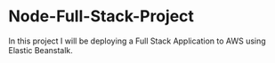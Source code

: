 # Node-Full-Stack-Project
In this project I will be deploying a Full Stack Application to AWS using Elastic Beanstalk.

